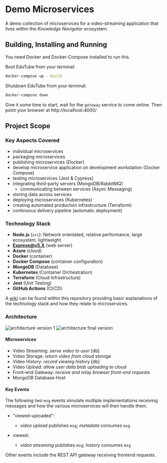 # Demo Microservices
A demo collection of microservices for a video-streaming application that lives within the *Knowledge Navigator* ecosystem.

## Building, Installing and Running
You need Docker and Docker-Compose installed to run this.

Boot EduTube from your terminal:
```bash
docker-compose up --build
```

Shutdown EduTube from your terminal:
```bash
docker-compose down
```

Give it some time to start, wait for the `gateway` service to come online. Then point your browser at http://localhost:4000/

## Project Scope
### Key Aspects Covered
- individual microservices
- packaging microservices
- publishing microservices (Docker)
- develop microservice application on development workstation (Docker Compose)
- testing microservices (Jest & Cypress)
- integrating third-party servers (MongoDB/RabbitMQ)
    - communicating between services (Async Messaging)
- storing data across services
- deploying microservices (Kubernetes)
- creating automated production infrastructure (Terraform)
- continuous delivery pipeline (automatic deployment)

### Technology Stack
- **Node.js** (`src`): Network orientated, relative performance, large ecosystem, lightweight.
- **Express@v5.X** (web server)
- **Azure** (cloud)
- **Docker** (container)
- **Docker Compose** (container configuration)
- **MongoDB** (Database)
- **Kubernetes** (Container Orchestration)
- **Terraform** (Cloud Infrastructure)
- **Jest** (Unit Testing)
- **GitHub Actions** (CI/CD)

A [wiki](https://github.com/dainank/edu-tube/wiki) can be found within this repository providing basic explanations of the technology stack and how they relate to microservices.

### Architecture
![architecture version 1](https://user-images.githubusercontent.com/83029234/232541165-891067fd-9c57-45c3-9e29-972ccfe025f6.png)
![architecture final version]()

#### Microservices
- Video Streaming: *serve video to user* [db]
- Video Storage: *return video from cloud storage*
- Video History: *record viewing history* [db]
- Video Upload: *allow user data blob uploading to cloud*
- Front-end Gateway: *receive and relay browser front-end requests*
- MongoDB Database Host

#### Key Events
The following two `msg` events simulate multiple implementations receiving messages and how the various microservices will then handle them.

- "viewed-uploaded":
    - *video upload* publishes `msg`; *metadata* consumes `msg`
	
- viewed:
    - *video streaming* publishes `msg`; *history* consumes `msg`

Other events include the REST API gateway receiving frontend requests.